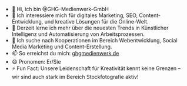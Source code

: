 - 👋 Hi, ich bin @GHG-Medienwerk-GmbH  
- 👀 Ich interessiere mich für digitales Marketing, SEO, Content-Entwicklung, und kreative Lösungen für die Online-Welt.  
- 🌱 Derzeit lerne ich mehr über die neuesten Trends in Künstlicher Intelligenz und Automatisierung von Arbeitsprozessen.  
- 💞️ Ich suche nach Kooperationen im Bereich Webentwicklung, Social Media Marketing und Content-Erstellung.  
- 📫 So erreichst du mich: [ghgmedienwerk.de](https://ghgmedienwerk.de)  
- 😄 Pronomen: Er/Sie  
- ⚡ Fun Fact: Unsere Leidenschaft für Kreativität kennt keine Grenzen – wir sind auch stark im Bereich Stockfotografie aktiv!  

<!---  
GHG-Medienwerk-GmbH/GHG-Medienwerk-GmbH ist ein ✨ besonderes ✨ Repository, da seine `README.md`-Datei auf deinem GitHub-Profil angezeigt wird.  
Klicke auf den Vorschau-Link, um die Änderungen anzusehen.  
